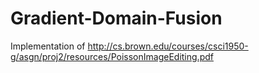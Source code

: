 # Gradient-Domain-Fusion
Implementation of http://cs.brown.edu/courses/csci1950-g/asgn/proj2/resources/PoissonImageEditing.pdf
